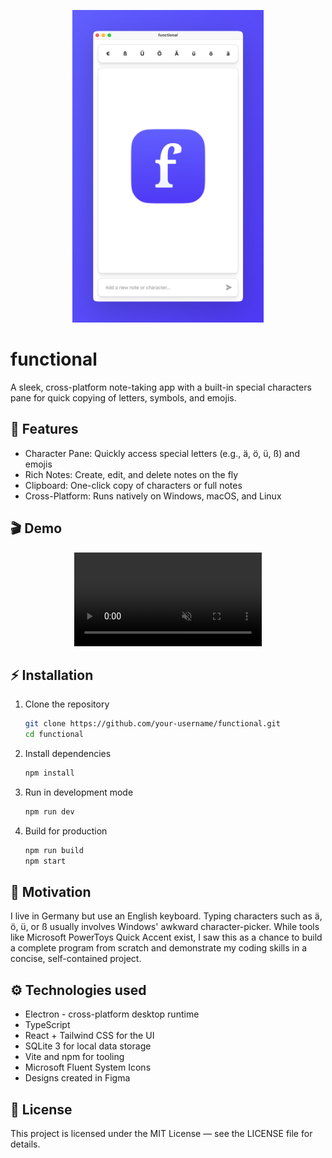 <p align="center"  width="100%">
   <img height="500px" src="./static/screenshot.png"> 
</p>

# **functional**

A sleek, cross-platform note-taking app with a built-in special characters pane for quick copying of letters, symbols, and emojis.

## 🚀 Features

- Character Pane: Quickly access special letters (e.g., ä, ö, ü, ß) and emojis
- Rich Notes: Create, edit, and delete notes on the fly
- Clipboard: One-click copy of characters or full notes
- Cross-Platform: Runs natively on Windows, macOS, and Linux

## 🎬 Demo

<p align="center"  width="100%">
   <video muted autoplay loop playsinline>
      <source src="./static/functional.mp4" type="video/mp4"/>
   </video>
</p>

## ⚡️ Installation

1. Clone the repository
   ```bash
   git clone https://github.com/your-username/functional.git
   cd functional
   ```
1. Install dependencies
   ```bash
   npm install
   ```
1. Run in development mode
   ```bash
   npm run dev
   ```
1. Build for production
   ```bash
   npm run build
   npm start
   ```

## 🙌 Motivation

I live in Germany but use an English keyboard. Typing characters such as ä, ö, ü, or ß usually involves Windows' awkward character-picker. While tools like Microsoft PowerToys Quick Accent exist, I saw this as a chance to build a complete program from scratch and demonstrate my coding skills in a concise, self-contained project.

## ⚙️ Technologies used

- Electron - cross-platform desktop runtime
- TypeScript
- React + Tailwind CSS for the UI
- SQLite 3 for local data storage
- Vite and npm for tooling
- Microsoft Fluent System Icons
- Designs created in Figma

## 📄 License

This project is licensed under the MIT License — see the LICENSE file for details.

